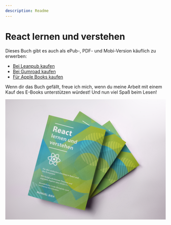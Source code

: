 ```yaml
---
description: Readme
---
```


# React lernen und verstehen

Dieses Buch gibt es auch als ePub-, PDF- und Mobi-Version käuflich zu erwerben:

* [Bei Leanpub kaufen](https://www.leanpub.com/react-lernen)
* [Bei Gumroad kaufen](https://gum.co/react-lernen)
* [Für Apple Books kaufen](https://books.apple.com/de/book/react-lernen-und-verstehen/id1461226151)

Wenn dir das Buch gefällt, freue ich mich, wenn du meine Arbeit mit einem Kauf des E-Books unterstützen würdest! Und nun viel Spaß beim Lesen!

![](.gitbook/assets/books-mockup-lying-on-a-white-surface-a17401.png)

